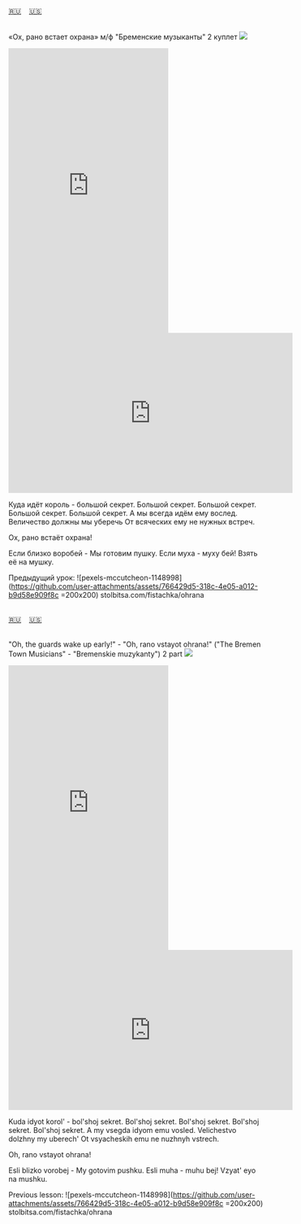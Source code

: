 <span id="ru"><a href='#ru'>🇷🇺</a> &nbsp;&nbsp;&nbsp;<a href='#en'>🇺🇸</a> &nbsp;&nbsp;&nbsp;</span><br><br>

«Ох, рано встает охрана» м/ф "Бременские музыканты" 2 куплет
![](https://github.com/user-attachments/assets/1b2473d2-46b7-47df-b71f-c08dc6499830)


<iframe width="315" height="560" src="https://www.youtube.com/embed/heC3wtYiN6g" frameborder="0" allow="accelerometer; autoplay; clipboard-write; encrypted-media; gyroscope; picture-in-picture; web-share"allowfullscreen></iframe>
<iframe width="560" height="315" src="https://www.youtube.com/embed/zSXJFp-BMiA" frameborder="0" allow="accelerometer; autoplay; clipboard-write; encrypted-media; gyroscope; picture-in-picture; web-share"allowfullscreen></iframe>

Куда идёт король - большой секрет.
Большой секрет.
Большой секрет.
Большой секрет.
Большой секрет.
А мы всегда идём ему вослед.
Величество должны мы уберечь
От всяческих ему не нужных встреч.

Ох, рано встаёт охрана!

Если близко воробей -
Мы готовим пушку.
Если муха - муху бей!
Взять её на мушку.

Предыдущий урок:
![pexels-mccutcheon-1148998](https://github.com/user-attachments/assets/766429d5-318c-4e05-a012-b9d58e909f8c =200x200)
stolbitsa.com/fistachka/ohrana<br><br>

<span id="en"><a href='#ru'>🇷🇺</a> &nbsp;&nbsp;&nbsp;<a href='#en'>🇺🇸</a> &nbsp;&nbsp;&nbsp;</span><br><br>

"Oh, the guards wake up early!" - "Oh, rano vstayot ohrana!"  ("The Bremen Town Musicians" -  "Bremenskie muzykanty") 2 part
![](https://github.com/user-attachments/assets/1b2473d2-46b7-47df-b71f-c08dc6499830)

<iframe width="315" height="560" src="https://www.youtube.com/embed/Qp6U_Dp8jzM" frameborder="0" allow="accelerometer; autoplay; clipboard-write; encrypted-media; gyroscope; picture-in-picture; web-share"allowfullscreen></iframe>
<iframe width="560" height="315" src="https://www.youtube.com/embed/JAdJu8cr2FM" frameborder="0" allow="accelerometer; autoplay; clipboard-write; encrypted-media; gyroscope; picture-in-picture; web-share"allowfullscreen></iframe>

Kuda idyot korol' - bol'shoj sekret.
Bol'shoj sekret.
Bol'shoj sekret.
Bol'shoj sekret.
Bol'shoj sekret.
A my vsegda idyom emu vosled.
Velichestvo dolzhny my uberech'
Ot vsyacheskih emu ne nuzhnyh vstrech.

Oh, rano vstayot ohrana!

Esli blizko vorobej -
My gotovim pushku.
Esli muha - muhu bej!
Vzyat' eyo na mushku.

Previous lesson:
![pexels-mccutcheon-1148998](https://github.com/user-attachments/assets/766429d5-318c-4e05-a012-b9d58e909f8c =200x200)
stolbitsa.com/fistachka/ohrana<br><br>

